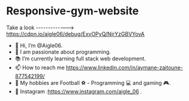 # Responsive-gym-website

Take a look -------------> https://cdpn.io/aigle06/debug/ExvOPyQ/NjrYzGBVYovA

- 👋 Hi, I’m @Aigle06.
- 👀 I am passionate about programming.
- 📚 I’m currently learning full stack web development.
- 📫 How to reach me https://www.linkedin.com/in/aymane-zaitoune-877542199/
- 🤙 My hobbies are Football ⚽ - Programming 💻 and gaming 🎮.
- 📱 Instagram :https://www.instagram.com/aigle_06 .

<!---
Aigle06/Aigle06 is a ✨ special ✨ repository because its `README.md` (this file) appears on your GitHub profile.
You can click the Preview link to take a look at your changes.
--->
